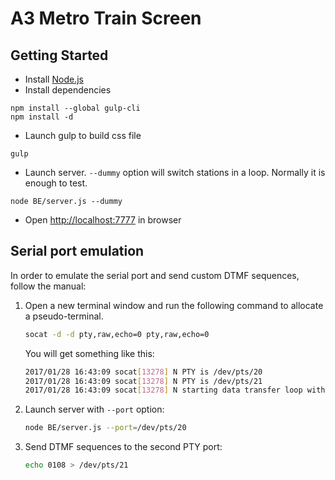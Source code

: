 # A3 Metro Train Screen

## Getting Started

* Install [Node.js](https://nodejs.org/)
* Install dependencies  
```
npm install --global gulp-cli
npm install -d
```
* Launch gulp to build css file
```
gulp
```
* Launch server. `--dummy` option will switch stations in a loop. Normally it is enough to test.
```
node BE/server.js --dummy
```
* Open [http://localhost:7777](http://localhost:7777) in browser

## Serial port emulation

In order to emulate the serial port and send custom DTMF sequences, follow the manual:

1. Open a new terminal window and run the following command to allocate a pseudo-terminal.
   ```bash
   socat -d -d pty,raw,echo=0 pty,raw,echo=0
   ```
   
   You will get something like this:
   ```bash
   2017/01/28 16:43:09 socat[13278] N PTY is /dev/pts/20
   2017/01/28 16:43:09 socat[13278] N PTY is /dev/pts/21
   2017/01/28 16:43:09 socat[13278] N starting data transfer loop with FDs [5,5] and [7,7]
   ```

2. Launch server with `--port` option:
   ```bash
   node BE/server.js --port=/dev/pts/20
   ```

3. Send DTMF sequences to the second PTY port:
    ```bash
    echo 0108 > /dev/pts/21
    ```
